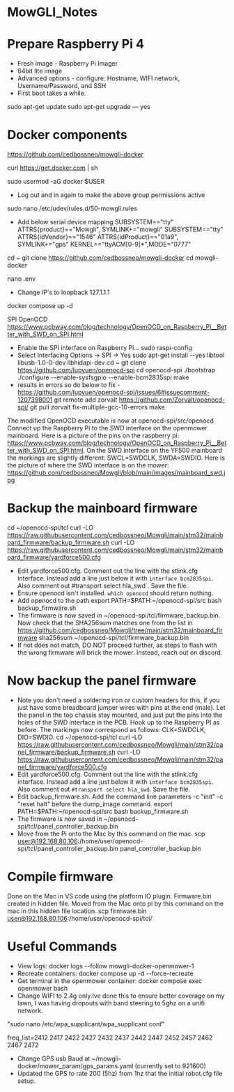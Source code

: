 # MowGLI_Notes

# Prepare Raspberry Pi 4

- Fresh image - Raspberry Pi Imager
- 64bit lite image
- Advanced options - configure: Hostname, WIFI network, Username/Password, and SSH
- First boot takes a while. 

sudo apt-get update
sudo apt-get upgrade — yes


# Docker components 
https://github.com/cedbossneo/mowgli-docker

curl https://get.docker.com | sh

sudo usermod -aG docker $USER
- Log out and in again to make the above group permissions active

sudo nano /etc/udev/rules.d/50-mowgli.rules
- Add below serial device mapping
SUBSYSTEM=="tty" ATTRS{product}=="Mowgli", SYMLINK+="mowgli"
SUBSYSTEM=="tty" ATTRS{idVendor}=="1546" ATTRS{idProduct}=="01a9", SYMLINK+="gps"
KERNEL=="ttyACM[0-9]*",MODE="0777"

cd ~
git clone https://github.com/cedbossneo/mowgli-docker
cd mowgli-docker

nano .env
- Change IP's to loopback 127.1.1.1

docker compose up -d

SPI OpenOCD
https://www.pcbway.com/blog/technology/OpenOCD_on_Raspberry_Pi__Better_with_SWD_on_SPI.html

- Enable the SPI interface on Raspberry Pi…
sudo raspi-config
- Select Interfacing Options → SPI → Yes
sudo apt-get install --yes libtool libusb-1.0-0-dev libhidapi-dev
cd ~
git clone https://github.com/lupyuen/openocd-spi
cd openocd-spi
./bootstrap
./configure --enable-sysfsgpio --enable-bcm2835spi
make
- results in errors so do below to fix - https://github.com/lupyuen/openocd-spi/issues/6#issuecomment-1207398001
git remote add zorvalt https://github.com/Zorvalt/openocd-spi/
git pull zorvalt fix-multiple-gcc-10-errors
make

The modified OpenOCD executable is now at openocd-spi/src/openocd
Connect up the Raspberry Pi to the SWD interface on the openmower mainboard. Here is a picture of the pins on the raspberry pi: https://www.pcbway.com/blog/technology/OpenOCD_on_Raspberry_Pi__Better_with_SWD_on_SPI.html. On the SWD interface on the YF500 mainboard the markings are slightly different: SWCL=SWDCLK, SWDA=SWDIO. Here is the picture of where the SWD interface is on the mower: https://github.com/cedbossneo/Mowgli/blob/main/images/mainboard_swd.jpg

# Backup the mainboard firmware
cd ~/openocd-spi/tcl
curl -LO https://raw.githubusercontent.com/cedbossneo/Mowgli/main/stm32/mainboard_firmware/backup_firmware.sh
curl -LO https://raw.githubusercontent.com/cedbossneo/Mowgli/main/stm32/mainboard_firmware/yardforce500.cfg
- Edit yardforce500.cfg. Comment out the line with the stlink.cfg interface. Instead add a line just below it with `interface bcm2835spi`. Also comment out #transport select hla_swd`. Save the file.
- Ensure openocd isn't installed. `which openocd` should return nothing.
- Add openocd to the path
export PATH=$PATH:~/openocd-spi/src
bash backup_firmware.sh
- The firmware is now saved in ~/openocd-spi/tcl/firmware_backup.bin. Now check that the SHA256sum matches one from the list in https://github.com/cedbossneo/Mowgli/tree/main/stm32/mainboard_firmware
sha256sum ~/openocd-spi/tcl/firmware_backup.bin
- If not does not match, DO NOT proceed further, as steps to flash with the wrong firmware will brick the mower. Instead, reach out on discord.

# Now backup the panel firmware
- Note you don't need a soldering iron or custom headers for this, if you just have some breadboard jumper wires with pins at the end (male). Let the panel in the top chassis stay mounted, and just put the pins into the holes of the SWD interface in the PCB. Hook up to the Raspberry PI as before. The markings now correspond as follows: CLK=SWDCLK, DIO=SWDIO.
cd ~/openocd-spi/tcl
curl -LO https://raw.githubusercontent.com/cedbossneo/Mowgli/main/stm32/panel_firmware/backup_firmware.sh
curl -LO https://raw.githubusercontent.com/cedbossneo/Mowgli/main/stm32/panel_firmware/yardforce500.cfg
- Edit yardforce500.cfg. Comment out the line with the stlink.cfg interface. Instead add a line just below it with `interface bcm2835spi`. Also comment out `#transport select hla_swd`. Save the file.
- Edit backup_firmware.sh. Add the command line parameters -c "init" -c "reset halt"  before the dump_image command.
export PATH=$PATH:~/openocd-spi/src
bash backup_firmware.sh
- The firmware is now saved in ~/openocd-spi/tcl/panel_controller_backup.bin
- Move from the Pi onto the Mac by this command on the mac.
scp  user@192.168.80.106:/home/user/openocd-spi/tcl/panel_controller_backup.bin panel_controller_backup.bin


# Compile firmware

Done on the Mac in VS code using the platform IO plugin.
Firmware.bin created in hidden file.
Moved from the Mac onto pi by this command on the mac in this hidden file location.
scp firmware.bin user@192.168.80.106:/home/user/openocd-spi/tcl/



# Useful Commands

- View logs: docker logs --follow mowgli-docker-openmower-1
- Recreate containers: docker compose up -d --force-recreate
- Get terminal in the openmower container: docker compose exec openmower bash
- Change WIFI to 2.4g only.Ive done this to ensure better coverage on my lawn, I was having dropouts with band steering to 5ghz on a unifi network.
  
"sudo nano /etc/wpa_supplicant/wpa_supplicant.conf"

freq_list=2412 2417 2422 2427 2432 2437 2442 2447 2452 2457 2462 2467 2472


- Change GPS usb Baud at ~/mowgli-docker/mower_param/gps_params.yaml (currently set to 921600)
- Updated the GPS to rate 200 (5hz) from 1hz that the initial robot.cfg file setup. 

